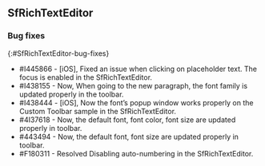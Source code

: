 ## SfRichTextEditor 

### Bug fixes
{:#SfRichTextEditor-bug-fixes} 

* \#I445866 - [iOS], Fixed an issue when clicking on placeholder text. The focus is enabled in the SfRichTextEditor.
* \#I438155 - Now, When going to the new paragraph, the font family is updated properly in the toolbar.
* \#I438444 - [iOS], Now the font’s popup window works properly on the Custom Toolbar sample in the SfRichTextEditor.
* \#4I37618 - Now, the default font, font color, font size are updated properly in toolbar.
* \#443494 - Now, the default font, font size are updated properly in toolbar.
* \#F180311 - Resolved Disabling auto-numbering in the SfRichTextEditor.
